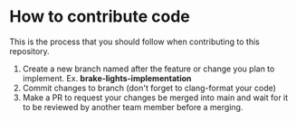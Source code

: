 # How to contribute code
This is the process that you should follow when contributing to this repository.

1. Create a new branch named after the feature or change you plan to implement. Ex. **brake-lights-implementation**
2. Commit changes to branch (don't forget to clang-format your code)
3. Make a PR to request your changes be merged into main and wait for it to be reviewed by another team member before a merging.